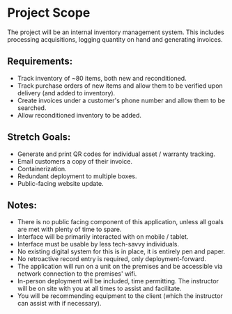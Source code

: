 # Project Scope

The project will be an internal inventory management system. This includes processing acquisitions, logging quantity on hand and generating invoices.

## Requirements:
- Track inventory of ~80 items, both new and reconditioned.
- Track purchase orders of new items and allow them to be verified upon delivery (and added to inventory).
- Create invoices under a customer's phone number and allow them to be searched.
- Allow reconditioned inventory to be added.

## Stretch Goals:
- Generate and print QR codes for individual asset / warranty tracking.
- Email customers a copy of their invoice.
- Containerization.
- Redundant deployment to multiple boxes.
- Public-facing website update.

## Notes: 

- There is no public facing component of this application, unless all goals are met with plenty of time to spare.
- Interface will be primarily interacted with on mobile / tablet.
- Interface must be usable by less tech-savvy individuals.
- No existing digital system for this is in place, it is entirely pen and paper.
- No retroactive record entry is required, only deployment-forward.
- The application will run on a unit on the premises and be accessible via network connection to the premises' wifi.
- In-person deployment will be included, time permitting. The instructor will be on site with you at all times to assist and facilitate. 
- You will be recommending equipment to the client (which the instructor can assist with if necessary).

